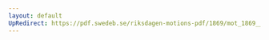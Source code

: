 ```yaml
---
layout: default
UpRedirect: https://pdf.swedeb.se/riksdagen-motions-pdf/1869/mot_1869__ak__00317/mot_1869__ak__00317_001.pdf
---
```

